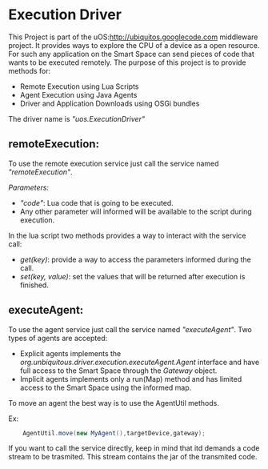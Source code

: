Execution Driver
================

This Project is part of the uOS:http://ubiquitos.googlecode.com middleware project.
It provides ways to explore the CPU of a device as a open resource.
For such any application on the Smart Space can send pieces of code that
wants to be executed remotely.
The purpose of this project is to provide methods for:

* Remote Execution using Lua Scripts
* Agent Execution using Java Agents
* Driver and Application Downloads using OSGi bundles

The driver name is *"uos.ExecutionDriver"*

remoteExecution:
----------------
	
To use the remote execution service just call the service named *"remoteExecution"*.

*Parameters:*

* *"code"*: Lua code that is going to be executed.
 * Any other parameter will informed will be available to the script during execution.

In the lua script two methods provides a way to interact with the service call:

* *get(_key_)*: provide a way to access the parameters informed during the call.
* *set(_key, value_)*: set the values that will be returned after execution is finished.
	
executeAgent:
-----------------

To use the agent service just call the service named *"executeAgent"*.
Two types of agents are accepted:

* Explicit agents implements the *org.unbiquitous.driver.execution.executeAgent.Agent* interface and have full access to the Smart Space through the *Gateway* object.
* Implicit agents implements only a run(Map) method and has limited access to the Smart Space using the informed map.

To move an agent the best way is to use the AgentUtil methods.

Ex:
```Java
	AgentUtil.move(new MyAgent(),targetDevice,gateway);
```
	
If you want to call the service directly, keep in mind that itd demands a code stream to be trasmited. This stream contains the jar of the transmited code.
